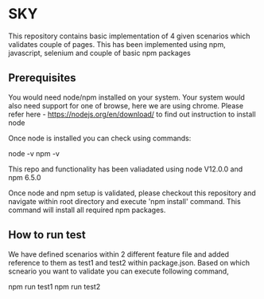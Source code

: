 # SKY

This repository contains basic implementation of 4 given scenarios which validates couple of pages. This has been implemented using npm, javascript, selenium and couple of basic npm packages

## Prerequisites 

You would need node/npm installed on your system. Your system would also need support for one of browse, here we are using chrome. Please refer here - https://nodejs.org/en/download/ to find out instruction to install node

Once node is installed you can check using commands:

node -v
npm -v

This repo and functionality has been valiadated using node V12.0.0 and npm 6.5.0

Once node and npm setup is validated, please checkout this repository and navigate within root directory and execute 'npm install' command. This command will install all required npm packages.

## How to run test

We have defined scenarios within 2 different feature file and added reference to them as test1 and test2 within package.json. Based on which scneario you want to validate you can execute following command,

npm run test1
npm run test2
